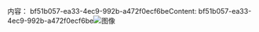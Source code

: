 <span data-ttu-id="25eaa-101">内容： bf51b057-ea33-4ec9-992b-a472f0ecf6be</span><span class="sxs-lookup"><span data-stu-id="25eaa-101">Content: bf51b057-ea33-4ec9-992b-a472f0ecf6be</span></span>![图像](742712ad-78ae-49b2-94f4-c165a02f7de6.png)
